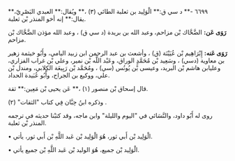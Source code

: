 ٦٦٩٩ -** د سي ق:** الْوَلِيد بن ثعلبة الطائي (٣) ،** ويُقال:** العبدي البَصْرِيّ،** يقال:** إنه أخو المنذر بْن ثعلبة.

**رَوَى عَن:** الضَّحَّاك بْن مزاحم، وعبد الله بن بريدة (د سي ق) ، وعبد الله مؤذن الضَّحَّاك بْن مزاحم.

**رَوَى عَنه:** إِبْرَاهِيم بْن عُيَيْنَة (ق) ، وأشعث بن عبد الرحمن ابن زبيد اليامي، وأَبُو خيثمة زهير بن معاوية (دسي) ، وسَعِيد بْن مُحَمَّدٍ الوراق، وعَبْد اللَّه بْن نمير، وعلي بْن غراب الفزاري، وعليابن هاشم بْن البريد، وعيسى بْن يُونُس (سي) ، ومُحَمَّد بْن رَبِيعَة الكِلابي، ومندل بْن علي، ووكيع بن الجراح، وأَبُو عُبَيدة الحداد.

قال إسحاق بْن منصور (١) ،** عَن يحيى بْن مَعِين:** ثقة.

وذكره ابنُ حِبَّان فِي كتاب "الثقات" (٢) .

روى له أَبُو داود، والنَّسَائي في "اليوم والليلة" وابن ماجه، وقد كتبْنا حديثه في ترجمه المنذر بْن ثعلبة.

• الْوَلِيد بْن أَبي ثور، هُوَ الْوَلِيد بْن عَبد اللَّهِ بْن أَبي ثور، يأتي.

• الْوَلِيد بْن جميع، هُوَ الوليد بْن عَبد اللَّهِ بْن جميع يأتي.